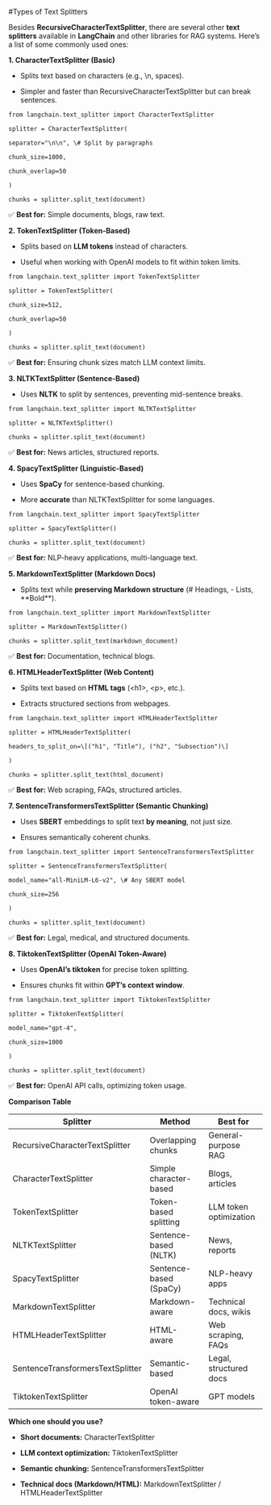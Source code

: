 #Types of Text Splitters

Besides **RecursiveCharacterTextSplitter**, there are several other
**text splitters** available in **LangChain** and other libraries for
RAG systems. Here’s a list of some commonly used ones:

**1. CharacterTextSplitter (Basic)**

- Splits text based on characters (e.g., \n, spaces).

- Simpler and faster than RecursiveCharacterTextSplitter but can break
  sentences.
```
from langchain.text_splitter import CharacterTextSplitter

splitter = CharacterTextSplitter(

separator="\n\n", \# Split by paragraphs

chunk_size=1000,

chunk_overlap=50

)

chunks = splitter.split_text(document)
```
✅ **Best for:** Simple documents, blogs, raw text.

**2. TokenTextSplitter (Token-Based)**

- Splits based on **LLM tokens** instead of characters.

- Useful when working with OpenAI models to fit within token limits.
```
from langchain.text_splitter import TokenTextSplitter

splitter = TokenTextSplitter(

chunk_size=512,

chunk_overlap=50

)

chunks = splitter.split_text(document)
```
✅ **Best for:** Ensuring chunk sizes match LLM context limits.

**3. NLTKTextSplitter (Sentence-Based)**

- Uses **NLTK** to split by sentences, preventing mid-sentence breaks.
```
from langchain.text_splitter import NLTKTextSplitter

splitter = NLTKTextSplitter()

chunks = splitter.split_text(document)
```
✅ **Best for:** News articles, structured reports.

**4. SpacyTextSplitter (Linguistic-Based)**

- Uses **SpaCy** for sentence-based chunking.

- More **accurate** than NLTKTextSplitter for some languages.
```
from langchain.text_splitter import SpacyTextSplitter

splitter = SpacyTextSplitter()

chunks = splitter.split_text(document)
```
✅ **Best for:** NLP-heavy applications, multi-language text.

**5. MarkdownTextSplitter (Markdown Docs)**

- Splits text while **preserving Markdown structure** (# Headings, -
  Lists, \*\*Bold\*\*).
```
from langchain.text_splitter import MarkdownTextSplitter

splitter = MarkdownTextSplitter()

chunks = splitter.split_text(markdown_document)
```
✅ **Best for:** Documentation, technical blogs.

**6. HTMLHeaderTextSplitter (Web Content)**

- Splits text based on **HTML tags** (\<h1\>, \<p\>, etc.).

- Extracts structured sections from webpages.
```
from langchain.text_splitter import HTMLHeaderTextSplitter

splitter = HTMLHeaderTextSplitter(

headers_to_split_on=\[("h1", "Title"), ("h2", "Subsection")\]

)

chunks = splitter.split_text(html_document)
```
✅ **Best for:** Web scraping, FAQs, structured articles.

**7. SentenceTransformersTextSplitter (Semantic Chunking)**

- Uses **SBERT** embeddings to split text **by meaning**, not just size.

- Ensures semantically coherent chunks.
```
from langchain.text_splitter import SentenceTransformersTextSplitter

splitter = SentenceTransformersTextSplitter(

model_name="all-MiniLM-L6-v2", \# Any SBERT model

chunk_size=256

)

chunks = splitter.split_text(document)
```
✅ **Best for:** Legal, medical, and structured documents.

**8. TiktokenTextSplitter (OpenAI Token-Aware)**

- Uses **OpenAI’s tiktoken** for precise token splitting.

- Ensures chunks fit within **GPT’s context window**.
```
from langchain.text_splitter import TiktokenTextSplitter

splitter = TiktokenTextSplitter(

model_name="gpt-4",

chunk_size=1000

)

chunks = splitter.split_text(document)
```
✅ **Best for:** OpenAI API calls, optimizing token usage.

**Comparison Table**

| **Splitter** | **Method** | **Best for** |
|----|----|----|
| RecursiveCharacterTextSplitter | Overlapping chunks | General-purpose RAG |
| CharacterTextSplitter | Simple character-based | Blogs, articles |
| TokenTextSplitter | Token-based splitting | LLM token optimization |
| NLTKTextSplitter | Sentence-based (NLTK) | News, reports |
| SpacyTextSplitter | Sentence-based (SpaCy) | NLP-heavy apps |
| MarkdownTextSplitter | Markdown-aware | Technical docs, wikis |
| HTMLHeaderTextSplitter | HTML-aware | Web scraping, FAQs |
| SentenceTransformersTextSplitter | Semantic-based | Legal, structured docs |
| TiktokenTextSplitter | OpenAI token-aware | GPT models |

**Which one should you use?**

- **Short documents:** CharacterTextSplitter

- **LLM context optimization:** TiktokenTextSplitter

- **Semantic chunking:** SentenceTransformersTextSplitter

- **Technical docs (Markdown/HTML):** MarkdownTextSplitter /
  HTMLHeaderTextSplitter
